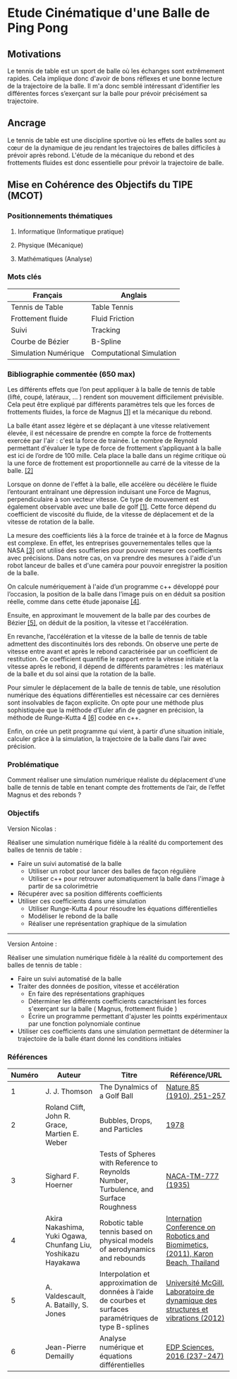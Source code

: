 # Etude Cinématique d'une Balle de Ping Pong

## Motivations

Le tennis de table est un sport de balle où les échanges sont extrêmement rapides. Cela implique donc d'avoir de bons réflexes et une bonne lecture de la trajectoire de la balle. Il m'a donc semblé intéressant d'identifier les différentes forces s’exerçant sur la balle pour prévoir précisément sa trajectoire.

## Ancrage

Le tennis de table est une discipline sportive où les effets de balles sont au cœur de la dynamique de jeu rendant les trajectoires de balles difficiles à prévoir après rebond. L'étude de la mécanique du rebond et des frottements fluides est donc essentielle pour prévoir la trajectoire de balle.

## Mise en Cohérence des Objectifs du TIPE (MCOT)

### Positionnements thématiques

1. Informatique (Informatique pratique)

2. Physique (Mécanique)

3. Mathématiques (Analyse)


### Mots clés

| Français             | Anglais                  |
| -------------------- | ------------------------ |
| Tennis de Table      | Table Tennis             |
| Frottement fluide    | Fluid Friction           |
| Suivi                | Tracking                 |
| Courbe de Bézier     | B-Spline                 |
| Simulation Numérique | Computational Simulation |


### Bibliographie commentée (650 max)

Les différents effets que l’on peut appliquer à la balle de tennis de table (lifté, coupé, latéraux, … ) rendent son mouvement difficilement prévisible. Cela peut être expliqué par différents paramètres tels que les forces de frottements fluides, la force de Magnus [[1]](#Références) et la mécanique du rebond.

La balle étant assez légère et se déplaçant à une vitesse relativement élevée, il est nécessaire de prendre en compte la force de frottements exercée par l'air : c'est la force de trainée. Le nombre de Reynold permettant d'évaluer le type de force de frottement s’appliquant à la balle est ici de l’ordre de 100 mille. Cela place la balle dans un régime critique où la une force de frottement est proportionnelle au carré de la vitesse de la balle. [[2]](#Références)

Lorsque on donne de l'effet à la balle, elle accélère ou décélère le fluide l’entourant entraînant une dépression induisant une Force de Magnus, perpendiculaire à son vecteur vitesse. Ce type de mouvement est également observable avec une balle de golf [[1]](#Références). Cette force dépend du coefficient de viscosité du fluide, de la vitesse de déplacement et de la vitesse de rotation de la balle.

La mesure des coefficients liés à la force de trainée et à la force de Magnus est complexe. En effet, les entreprises gouvernementales telles que la NASA [[3]](#Références) ont utilisé des souffleries pour pouvoir mesurer ces coefficients avec précisions. Dans notre cas, on va prendre des mesures à l'aide d'un robot lanceur de balles et d'une caméra pour pouvoir enregistrer la position de la balle.

On calcule numériquement à l'aide d’un programme c++ développé pour l’occasion, la position de la balle dans l’image puis on en déduit sa position réelle, comme dans cette étude japonaise [[4]](#Références).

Ensuite, en approximant le mouvement de la balle par des courbes de Bézier [[5]](#Références), on déduit de la position, la vitesse et l'accélération.

En revanche, l’accélération et la vitesse de la balle de tennis de table admettent des discontinuités lors des rebonds. On observe une perte de vitesse entre avant et après le rebond caractérisée par un coefficient de restitution. Ce coefficient quantifie le rapport entre la vitesse initiale et la vitesse après le rebond, il dépend de différents paramètres : les matériaux de la balle et du sol ainsi que la rotation de la balle.

Pour simuler le déplacement de la balle de tennis de table, une résolution numérique des équations différentielles est nécessaire car ces dernières sont insolvables de façon explicite. On opte pour une méthode plus sophistiquée que la méthode d’Euler afin de gagner en précision, la méthode de Runge-Kutta 4 [[6]](#Références) codée en c++.

Enfin, on crée un petit programme qui vient, à partir d’une situation initiale, calculer grâce à la simulation, la trajectoire de la balle dans l’air avec précision.

### Problématique

Comment réaliser une simulation numérique réaliste du déplacement d'une balle de tennis de table en tenant compte des frottements de l’air, de l’effet Magnus et des rebonds ?

### Objectifs

Version Nicolas :

Réaliser une simulation numérique fidèle à la réalité du comportement des balles de tennis de table :
- Faire un suivi automatisé de la balle
  - Utiliser un robot pour lancer des balles de façon régulière
  - Utiliser c++ pour retrouver automatiquement la balle dans l'image à partir de sa colorimétrie
- Récupérer avec sa position différents coefficients
- Utiliser ces coefficients dans une simulation
  - Utiliser Runge-Kutta 4 pour résoudre les équations différentielles
  - Modéliser le rebond de la balle
  - Réaliser une représentation graphique de la simulation
---
Version Antoine :

Réaliser une simulation numérique fidèle à la réalité du comportement des balles de tennis de table :
- Faire un suivi automatisé de la balle
- Traiter des données de position, vitesse et accélération
  - En faire des représentations graphiques
  - Déterminer les différents coefficients caractérisant les forces s'exerçant sur la balle ( Magnus, frottement fluide )
  - Écrire un programme permettant d'ajuster les pointts expérimentaux par une fonction polynomiale continue
- Utiliser ces coefficients dans une simulation permettant de déterminer la trajectoire de la balle étant donné les conditions initiales


### Références
|Numéro|Auteur|Titre|Référence/URL|
|---|---|---|---|
|1|J. J. Thomson|The Dynalmics of a Golf Ball|[Nature 85 (1910), 251-257](sources/The-dynamics-of-a-golf-ball.pdf)|
|2|Roland Clift, John R. Grace, Martien E. Weber|Bubbles, Drops, and Particles|[1978](sources/Bubbles-drops-and-particles.epub)|
|3|Sighard F. Hoerner|Tests of Spheres with Reference to Reynolds Number, Turbulence, and Surface Roughness|[NACA-TM-777 (1935)](sources/NACA-test-of-spheres-with-reference-to-reynolds-number-turbulence-and-surface-roughness.pdf)|
|4|Akira Nakashima, Yuki Ogawa, Chunfang Liu, Yoshikazu Hayakawa|Robotic table tennis based on physical models of aerodynamics and rebounds|[Internation Conference on Robotics and Biomimetics, (2011), Karon Beach, Thailand](sources/Robotic-Table-Tennis-based-on-Physical-Models-of-Aerodynamics-and-Rebounds.pdf)|
|5|A. Valdescault, A. Batailly, S. Jones|Interpolation et approximation de données à l’aide de courbes et surfaces paramétriques de type B-splines|[Université McGill, Laboratoire de dynamique des structures et vibrations (2012)](sources/Splines-3D.pdf)|
|6|Jean-Pierre Demailly|Analyse numérique et équations différentielles|[EDP Sciences, 2016 (237-247)](sources/Analyse-numérique-et-équations-différentielles-Jean-Pierre-DEMAILLY.pdf)|
